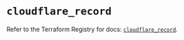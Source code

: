 # `cloudflare_record`

Refer to the Terraform Registry for docs: [`cloudflare_record`](https://registry.terraform.io/providers/cloudflare/cloudflare/4.46.0/docs/resources/record).
